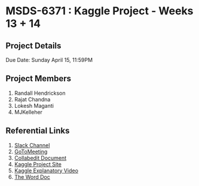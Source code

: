 # MSDS-6371 : Kaggle Project - Weeks 13 + 14

## Project Details
Due Date: Sunday April 15, 11:59PM

## Project Members
1. Randall Hendrickson
1. Rajat Chandna
1. Lokesh Maganti
1. MJKelleher

## Referential Links
1. [Slack Channel](https://msdssmu-collaboration.slack.com/messages/CA0P53HNE/)
1. [GoToMeeting](https://app.gotomeeting.com/?meetingId=336080109)
1. [Collabedit Document](http://collabedit.com/7f8hc)
1. [Kaggle Project Site](https://www.kaggle.com/c/house-prices-advanced-regression-techniques)
1. [Kaggle Explanatory Video](https://www.youtube.com/watch?v=0QJtczDPxZQ)
1. [The Word Doc](https://github.com/rhendrickson42/ds6371_project/blob/master/docs/MSDS6371ProjectDescription.docx?raw=true)
